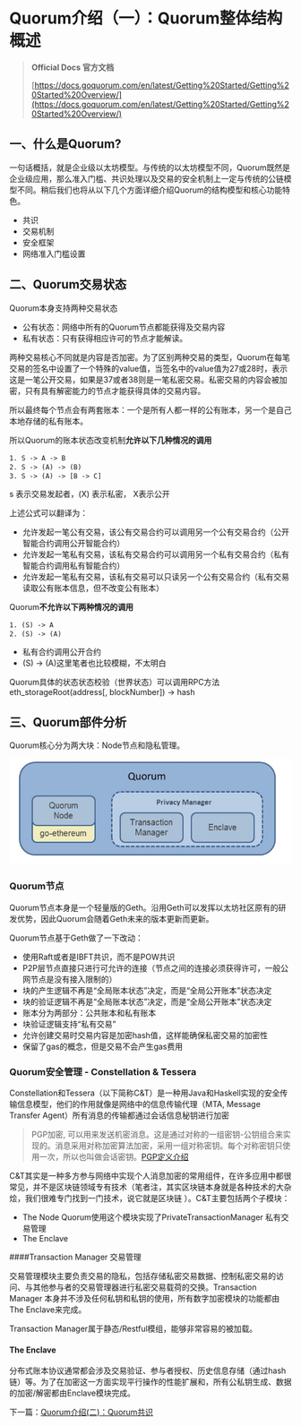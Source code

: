 # Quorum介绍（一）：Quorum整体结构概述



> **Official Docs 官方文档**
>
> [https://docs.goquorum.com/en/latest/Getting%20Started/Getting%20Started%20Overview/](https://docs.goquorum.com/en/latest/Getting%20Started/Getting%20Started%20Overview/)

## 一、什么是Quorum?

一句话概括，就是企业级以太坊模型。与传统的以太坊模型不同，Quorum既然是企业级应用，那么准入门槛、共识处理以及交易的安全机制上一定与传统的公链模型不同。稍后我们也将从以下几个方面详细介绍Quorum的结构模型和核心功能特色。

- 共识
- 交易机制
- 安全框架
- 网络准入门槛设置

## 二、Quorum交易状态

Quorum本身支持两种交易状态

- 公有状态：网络中所有的Quorum节点都能获得及交易内容
- 私有状态：只有获得相应许可的节点才能解读。

两种交易核心不同就是内容是否加密。为了区别两种交易的类型，Quorum在每笔交易的签名中设置了一个特殊的value值，当签名中的value值为27或28时，表示这是一笔公开交易，如果是37或者38则是一笔私密交易。私密交易的内容会被加密，只有具有解密能力的节点才能获得具体的交易内容。

所以最终每个节点会有两套账本：一个是所有人都一样的公有账本，另一个是自己本地存储的私有账本。



所以Quorum的账本状态改变机制**允许以下几种情况的调用**

```
1. S -> A -> B
2. S -> (A) -> (B)
3. S -> (A) -> [B -> C]
```

s 表示交易发起者，(X) 表示私密， X表示公开

上述公式可以翻译为：

- 允许发起一笔公有交易，该公有交易合约可以调用另一个公有交易合约（公开智能合约调用公开智能合约）
- 允许发起一笔私有交易，该私有交易合约可以调用另一个私有交易合约（私有智能合约调用私有智能合约）
- 允许发起一笔私有交易，该私有交易可以只读另一个公有交易合约（私有交易读取公有账本信息，但不改变公有账本）

Quorum**不允许以下两种情况的调用**

```
1. (S) -> A
2. (S) -> (A)
```

- 私有合约调用公开合约
- (S) -> (A)这里笔者也比较模糊，不太明白



Quorum具体的状态状态校验（世界状态）可以调用RPC方法 eth_storageRoot(address[, blockNumber]) -> hash



## 三、Quorum部件分析

Quorum核心分为两大块：Node节点和隐私管理。

![Quorum整体框架](QuorumDesign.png)

### Quorum节点

Quorum节点本身是一个轻量版的Geth。沿用Geth可以发挥以太坊社区原有的研发优势，因此Quorum会随着Geth未来的版本更新而更新。

Quorum节点基于Geth做了一下改动：

- 使用Raft或者是IBFT共识，而不是POW共识
- P2P层节点直接只进行可允许的连接（节点之间的连接必须获得许可，一般公网节点是没有接入限制的）
- 块的产生逻辑不再是“全局账本状态”决定，而是“全局公开账本”状态决定
- 块的验证逻辑不再是“全局账本状态”决定，而是“全局公开账本”状态决定
- 账本分为两部分：公共账本和私有账本
- 块验证逻辑支持“私有交易”
- 允许创建交易时交易内容是加密hash值，这样能确保私密交易的加密性
- 保留了gas的概念，但是交易不会产生gas费用



### Quorum安全管理 - Constellation & Tessera

Constellation和Tessera（以下简称C&T）是一种用Java和Haskell实现的安全传输信息模型，他们的作用就像是网络中的信息传输代理（MTA, Message Transfer Agent）所有消息的传输都通过会话信息秘钥进行加密

> PGP加密, 可以用来发送机密消息。这是通过对称的一组密钥-公钥组合来实现的。消息采用对称加密算法加密，采用一组对称密钥。每个对称密钥只使用一次，所以也叫做会话密钥。[PGP定义介绍](https://baike.baidu.com/item/PGP)

C&T其实是一种多方参与网络中实现个人消息加密的常用组件，在许多应用中都很常见，并不是区块链领域专有技术（笔者注，其实区块链本身就是各种技术的大杂烩，我们很难专门找到一门技术，说它就是区块链 ）。C&T主要包括两个子模块：

- The Node  Quorum使用这个模块实现了PrivateTransactionManager 私有交易管理
- The Enclave

####Transaction Manager 交易管理

交易管理模块主要负责交易的隐私，包括存储私密交易数据、控制私密交易的访问、与其他参与者的交易管理器进行私密交易载荷的交换。Transaction Manager 本身并不涉及任何私钥和私钥的使用，所有数字加密模块的功能都由The Enclave来完成。

Transaction Manager属于静态/Restful模组，能够非常容易的被加载。

#### The Enclave 

分布式账本协议通常都会涉及交易验证、参与者授权、历史信息存储（通过hash链）等。为了在加密这一方面实现平行操作的性能扩展和，所有公私钥生成、数据的加密/解密都由Enclave模块完成。



下一篇：[Quorum介绍(二)：Quorum共识](Quorum/quorum2.md) 